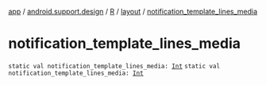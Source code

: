 [app](../../../index.md) / [android.support.design](../../index.md) / [R](../index.md) / [layout](index.md) / [notification_template_lines_media](.)

# notification_template_lines_media

`static val notification_template_lines_media: `[`Int`](https://kotlinlang.org/api/latest/jvm/stdlib/kotlin/-int/index.html)
`static val notification_template_lines_media: `[`Int`](https://kotlinlang.org/api/latest/jvm/stdlib/kotlin/-int/index.html)